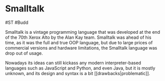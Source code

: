 # Smalltalk
#ST #Budd

Smalltalk is a vintage programming language that was developed at the end of the 70th Xerox Alto by the Alan Kay team. Smalltalk was ahead of his time, as it was the full and true OOP language, but due to large prices of commercial versions and hardware limitations, the Smalltalk language was drop out of usage.

Nowadays its ideas can still kickass any modern interpreter-based languages such as JavaScript and Python, and even Java, but it is mostly unknown, and its design and syntax is a bit [[drawbacks|problematic]].